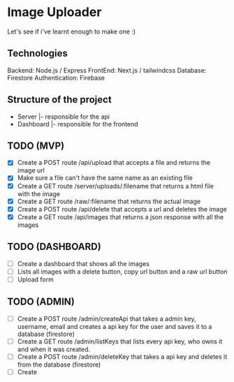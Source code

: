# Image Uploader

Let's see if i've learnt enough to make one :)

## Technologies

Backend: Node.js / Express
FrontEnd: Next.js / tailwindcss
Database: Firestore
Authentication: Firebase

## Structure of the project

- Server
|- responsible for the api
- Dashboard
|- responsible for the frontend

## TODO (MVP)

- [X] Create a POST route /api/upload that accepts a file and returns the image url
- [X] Make sure a file can't have the same name as an existing file
- [X] Create a GET route /server/uploads/:filename that returns a html file with the image
- [X] Create a GET route /raw/:filename that returns the actual image
- [X] Create a POST route /api/delete that accepts a url and deletes the image
- [X] Create a GET route /api/images that returns a json response with all the images

## TODO (DASHBOARD)

- [ ] Create a dashboard that shows all the images
- [ ] Lists all images with a delete button, copy url button and a raw url button
- [ ] Upload form

## TODO (ADMIN)

- [ ] Create a POST route /admin/createApi that takes a admin key, username, email and creates a api key for the user and saves it to a database (firestore)
- [ ] Create a GET route /admin/listKeys that lists every api key, who owns it and when it was created.
- [ ] Create a POST route /admin/deleteKey that takes a api key and deletes it from the database (firestore)
- [ ] Create
